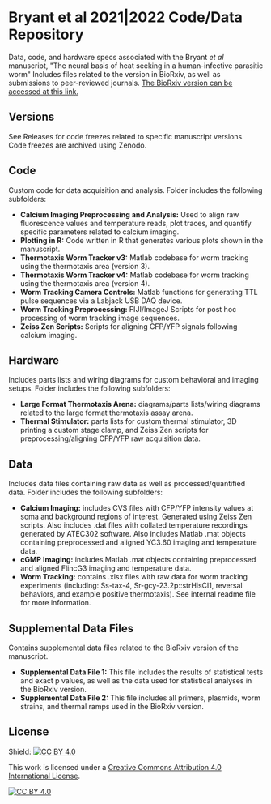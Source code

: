# Bryant et al 2021|2022 Code/Data Repository
Data, code, and hardware specs associated with the Bryant *et al* manuscript, "The neural basis of heat seeking in a human-infective parasitic worm" Includes files related to the version in BioRxiv, as well as submissions to peer-reviewed journals. 
[The BioRxiv version can be accessed at this link.](https://www.biorxiv.org/content/10.1101/2021.06.23.449647v1)

## Versions
See Releases for code freezes related to specific manuscript versions. Code freezes are archived using Zenodo.

## Code
Custom code for data acquisition and analysis.  Folder includes the following subfolders:   

- **Calcium Imaging Preprocessing and Analysis:** Used to align raw fluorescence values and temperature reads, plot traces, and quantify specific parameters related to calcium imaging.
- **Plotting in R:** Code written in R that generates various plots shown in the manuscript.
- **Thermotaxis Worm Tracker v3:** Matlab codebase for worm tracking using the thermotaxis area (version 3).
- **Thermotaxis Worm Tracker v4:** Matlab codebase for worm tracking using the thermotaxis area (version 4).
- **Worm Tracking Camera Controls:** Matlab functions for generating TTL pulse sequences via a Labjack USB DAQ device.
- **Worm Tracking Preprocessing:** FIJI/ImageJ Scripts for post hoc processing of worm tracking image sequences.
- **Zeiss Zen Scripts:** Scripts for aligning CFP/YFP signals following calcium imaging.

## Hardware
Includes parts lists and wiring diagrams for custom behavioral and imaging setups. Folder includes the following subfolders:  

- **Large Format Thermotaxis Arena:** diagrams/parts lists/wiring diagrams related to the large format thermotaxis assay arena.
- **Thermal Stimulator:** parts lists for custom thermal stimulator, 3D printing a custom stage clamp, and Zeiss Zen scripts for preprocessing/aligning CFP/YFP raw acquisition data. 

## Data
Includes data files containing raw data as well as processed/quantified data. Folder includes the following subfolders: 

- **Calcium Imaging:** includes CVS files with CFP/YFP intensity values at soma and background regions of interest. Generated using Zeiss Zen scripts. Also includes .dat files with collated temperature recordings generated by ATEC302 software. Also includes Matlab .mat objects containing preprocessed and aligned YC3.60 imaging and temperature data. 
- **cGMP Imaging:** includes Matlab .mat objects containing preprocessed and aligned FlincG3 imaging and temperature data.
- **Worm Tracking:** contains .xlsx files with raw data for worm tracking experiments (including: Ss-tax-4, Sr-gcy-23.2p::strHisCl1, reversal behaviors, and example positive thermotaxis). See internal readme file for more information.

## Supplemental Data Files
Contains supplemental data files related to the BioRxiv version of the manuscript.

- **Supplemental Data File 1:** This file includes the results of statistical tests and exact p values, as well as the data used for statistical analyses in the BioRxiv version.
- **Supplemental Data File 2:** This file includes all primers, plasmids, worm strains, and thermal ramps used in the BioRxiv version.


## License
Shield: [![CC BY 4.0][cc-by-shield]][cc-by]

This work is licensed under a
[Creative Commons Attribution 4.0 International License][cc-by].

[![CC BY 4.0][cc-by-image]][cc-by]

[cc-by]: http://creativecommons.org/licenses/by/4.0/
[cc-by-image]: https://i.creativecommons.org/l/by/4.0/88x31.png
[cc-by-shield]: https://img.shields.io/badge/License-CC%20BY%204.0-lightgrey.svg

